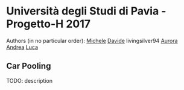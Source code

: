 # Università degli Studi di Pavia - Progetto-H 2017
Authors (in no particular order): [Michele](https://github.com/MicheleReina) [Davide](https://github.com/bonis95) livingsilver94 [Aurora](https://github.com/AuroraLC) [Andrea](https://github.com/Mithrandir94) [Luca](https://github.com/LucaQuaglini)
## Car Pooling
TODO: description
